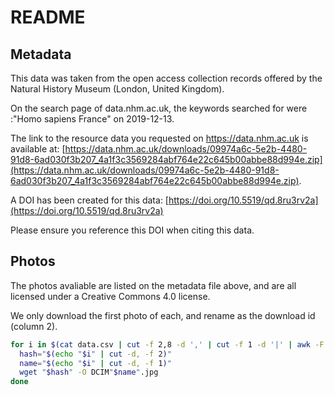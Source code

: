 # README

## Metadata

This data was taken from the open access collection records offered by the Natural History Museum (London, United Kingdom).

On the search page of data.nhm.ac.uk, the keywords searched for were :"Homo sapiens France" on 2019-12-13.

The link to the resource data you requested on https://data.nhm.ac.uk is available at: [https://data.nhm.ac.uk/downloads/09974a6c-5e2b-4480-91d8-6ad030f3b207_4a1f3c3569284abf764e22c645b00abbe88d994e.zip](https://data.nhm.ac.uk/downloads/09974a6c-5e2b-4480-91d8-6ad030f3b207_4a1f3c3569284abf764e22c645b00abbe88d994e.zip).

A DOI has been created for this data: [https://doi.org/10.5519/qd.8ru3rv2a](https://doi.org/10.5519/qd.8ru3rv2a)

Please ensure you reference this DOI when citing this data.

## Photos

The photos avaliable are listed on the metadata file above, and are all licensed under a Creative Commons 4.0 license.

We only download the first photo of each, and rename as the download id (column 2).

```bash
for i in $(cat data.csv | cut -f 2,8 -d ',' | cut -f 1 -d '|' | awk -F "," '$2 != ""' | tail -n 39); do 
  hash="$(echo "$i" | cut -d, -f 2)"
  name="$(echo "$i" | cut -d, -f 1)"
  wget "$hash" -O DCIM"$name".jpg
done
```
